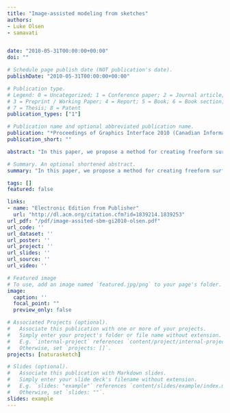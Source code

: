 ```yaml
---
title: "Image-assisted modeling from sketches"
authors:
- Luke Olsen
- samavati


date: "2010-05-31T00:00:00+00:00"
doi: ""

# Schedule page publish date (NOT publication's date).
publishDate: "2010-05-31T00:00:00+00:00"

# Publication type.
# Legend: 0 = Uncategorized; 1 = Conference paper; 2 = Journal article;
# 3 = Preprint / Working Paper; 4 = Report; 5 = Book; 6 = Book section;
# 7 = Thesis; 8 = Patent
publication_types: ["1"]

# Publication name and optional abbreviated publication name.
publication: "*Proceedings of Graphics Interface 2010 (Canadian Information Processing Society)*"
publication_short: ""

abstract: "In this paper, we propose a method for creating freeform surfaces from sketch-annotated images. Beginning from an image, the user sketches object boundaries, features, and holes. Sketching is made easier by a magnetic pen that follows strong edges in the image. To create a surface from the sketch, a planar mesh is constructed such that its geometry aligns with the boundary and interior features. We then inflate to 3D using a discrete distance transform filtered through a cross-sectional mapping function. Finally, the input image is applied as a texture to the surface. The benefits of our framework are demonstrated with examples in modeling both freeform and manufactured objects."

# Summary. An optional shortened abstract.
summary: "In this paper, we propose a method for creating freeform surfaces from sketch-annotated images. Beginning from an image, the user sketches object boundaries, features, and holes. Sketching is made easier by a magnetic pen that follows strong edges in the image. To create a surface from the sketch, a planar mesh is constructed such that its geometry aligns with the boundary and interior features. We then inflate to 3D using a discrete distance transform filtered through a cross-sectional mapping ..."

tags: []
featured: false

links:
- name: "Electronic Edition from Publisher"
  url: "http://dl.acm.org/citation.cfm?id=1839214.1839253"
url_pdf: "/pdf/image-assited-sbm-gi2010-olsen.pdf"
url_code: ''
url_dataset: ''
url_poster: ''
url_project: ''
url_slides: ''
url_source: ''
url_video: ''

# Featured image
# To use, add an image named `featured.jpg/png` to your page's folder. 
image:
  caption: ''
  focal_point: ""
  preview_only: false

# Associated Projects (optional).
#   Associate this publication with one or more of your projects.
#   Simply enter your project's folder or file name without extension.
#   E.g. `internal-project` references `content/project/internal-project/index.md`.
#   Otherwise, set `projects: []`.
projects: [naturasketch]

# Slides (optional).
#   Associate this publication with Markdown slides.
#   Simply enter your slide deck's filename without extension.
#   E.g. `slides: "example"` references `content/slides/example/index.md`.
#   Otherwise, set `slides: ""`.
slides: example
---
```

